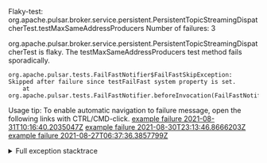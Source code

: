         
Flaky-test: org.apache.pulsar.broker.service.persistent.PersistentTopicStreamingDispatcherTest.testMaxSameAddressProducers
Number of failures: 3

org.apache.pulsar.broker.service.persistent.PersistentTopicStreamingDispatcherTest is flaky. The testMaxSameAddressProducers test method fails sporadically.

```
org.apache.pulsar.tests.FailFastNotifier$FailFastSkipException: Skipped after failure since testFailFast system property is set.
	at org.apache.pulsar.tests.FailFastNotifier.beforeInvocation(FailFastNotifier.java:88)

```

Usage tip: To enable automatic navigation to failure message, open the following links with CTRL/CMD-click.
[example failure 2021-08-31T10:16:40.2035047Z](https://github.com/apache/pulsar/runs/3471501156?check_suite_focus=true#step:10:1789)
[example failure 2021-08-30T23:13:46.8666203Z](https://github.com/apache/pulsar/runs/3467152431?check_suite_focus=true#step:9:1063)
[example failure 2021-08-27T06:37:36.3857799Z](https://github.com/apache/pulsar/runs/3440411059?check_suite_focus=true#step:9:2985)


<details>
<summary>Full exception stacktrace</summary>
<code><pre>
org.apache.pulsar.tests.FailFastNotifier$FailFastSkipException: Skipped after failure since testFailFast system property is set.
	at org.apache.pulsar.tests.FailFastNotifier.beforeInvocation(FailFastNotifier.java:88)

</pre></code>
</details>

